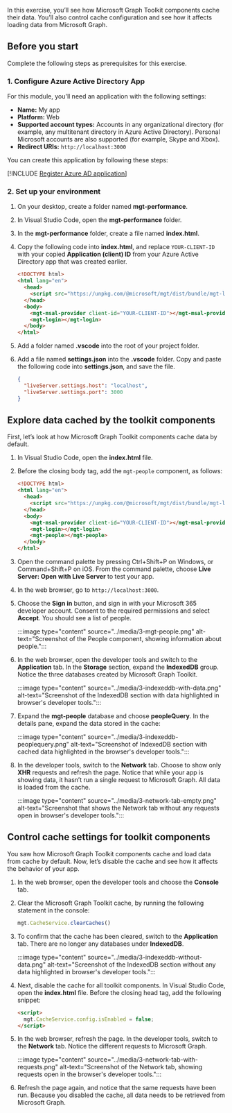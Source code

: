 In this exercise, you’ll see how Microsoft Graph Toolkit components cache their data. You’ll also control cache configuration and see how it affects loading data from Microsoft Graph. 

## Before you start

Complete the following steps as prerequisites for this exercise.

### 1. Configure Azure Active Directory App  

For this module, you'll need an application with the following settings:

- **Name:** My app
- **Platform:** Web
- **Supported account types:** Accounts in any organizational directory (for example, any multitenant directory in Azure Active Directory). Personal Microsoft accounts are also supported (for example, Skype and Xbox).
- **Redirect URIs:** `http://localhost:3000`

You can create this application by following these steps:

[!INCLUDE [Register Azure AD application](../../../includes/exercise-register-azure-ad-application-mgt.md)]

### 2. Set up your environment

1. On your desktop, create a folder named **mgt-performance**.
1. In Visual Studio Code, open the **mgt-performance** folder.
1. In the **mgt-performance** folder, create a file named **index.html**.
1. Copy the following code into **index.html**, and replace `YOUR-CLIENT-ID` with your copied **Application (client) ID** from your Azure Active Directory app that was created earlier.

    ```html
    <!DOCTYPE html>
    <html lang="en">
      <head>    
        <script src="https://unpkg.com/@microsoft/mgt/dist/bundle/mgt-loader.js"></script>
      </head>
      <body>    
        <mgt-msal-provider client-id="YOUR-CLIENT-ID"></mgt-msal-provider>    
        <mgt-login></mgt-login>
      </body>
    </html>
    ```

1. Add a folder named **.vscode** into the root of your project folder.
1. Add a file named **settings.json** into the **.vscode** folder. Copy and paste the following code into **settings.json**, and save the file.

    ```json
    {
      "liveServer.settings.host": "localhost",
      "liveServer.settings.port": 3000
    }
    ```

## Explore data cached by the toolkit components

First, let’s look at how Microsoft Graph Toolkit components cache data by default.

1. In Visual Studio Code, open the **index.html** file.
1. Before the closing body tag, add the `mgt-people` component, as follows:

    ```html
    <!DOCTYPE html>
    <html lang="en">
      <head>
        <script src="https://unpkg.com/@microsoft/mgt/dist/bundle/mgt-loader.js"></script>
      </head>
      <body>
        <mgt-msal-provider client-id="YOUR-CLIENT-ID"></mgt-msal-provider>
        <mgt-login></mgt-login>
        <mgt-people></mgt-people>
      </body>
    </html>
    ```

1. Open the command palette by pressing Ctrl+Shift+P on Windows, or Command+Shift+P on iOS. From the command palette, choose **Live Server: Open with Live Server** to test your app.
1. In the web browser, go to `http://localhost:3000`.
1. Choose the **Sign in** button, and sign in with your Microsoft 365 developer account. Consent to the required permissions and select **Accept**. You should see a list of people.

    :::image type="content" source="../media/3-mgt-people.png" alt-text="Screenshot of the People component, showing information about people.":::

1. In the web browser, open the developer tools and switch to the **Application** tab. In the **Storage** section, expand the **IndexedDB** group. Notice the three databases created by Microsoft Graph Toolkit.

    :::image type="content" source="../media/3-indexeddb-with-data.png" alt-text="Screenshot of the IndexedDB section with data highlighted in browser's developer tools.":::

1. Expand the **mgt-people** database and choose **peopleQuery**. In the details pane, expand the data stored in the cache:

    :::image type="content" source="../media/3-indexeddb-peoplequery.png" alt-text="Screenshot of IndexedDB section with cached data highlighted in the browser's developer tools.":::

1. In the developer tools, switch to the **Network** tab. Choose to show only **XHR** requests and refresh the page. Notice that while your app is showing data, it hasn’t run a single request to Microsoft Graph. All data is loaded from the cache.

    :::image type="content" source="../media/3-network-tab-empty.png" alt-text="Screenshot that shows the Network tab without any requests open in browser's developer tools.":::

## Control cache settings for toolkit components

You saw how Microsoft Graph Toolkit components cache and load data from cache by default. Now, let’s disable the cache and see how it affects the behavior of your app.

1. In the web browser, open the developer tools and choose the **Console** tab.
1. Clear the Microsoft Graph Toolkit cache, by running the following statement in the console:

    ```javascript
    mgt.CacheService.clearCaches() 
    ```

1. To confirm that the cache has been cleared, switch to the **Application** tab. There are no longer any databases under **IndexedDB**.

    :::image type="content" source="../media/3-indexeddb-without-data.png" alt-text="Screenshot of the IndexedDB section without any data highlighted in browser's developer tools.":::

1. Next, disable the cache for all toolkit components. In Visual Studio Code, open the **index.html** file. Before the closing head tag, add the following snippet:

    ```html
    <script>
      mgt.CacheService.config.isEnabled = false;
    </script>
    ```

1. In the web browser, refresh the page. In the developer tools, switch to the **Network** tab. Notice the different requests to Microsoft Graph.

    :::image type="content" source="../media/3-network-tab-with-requests.png" alt-text="Screenshot of the Network tab, showing requests open in the browser's developer tools.":::

1. Refresh the page again, and notice that the same requests have been run. Because you disabled the cache, all data needs to be retrieved from Microsoft Graph.
